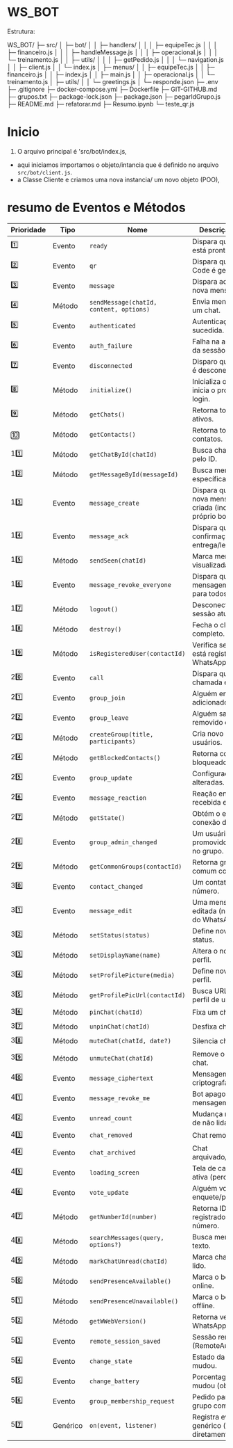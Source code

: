 # WS_BOT

Estrutura:

WS_BOT/
├─ src/
│  ├─ bot/
│  │  ├─ handlers/
│  │  │  ├─ equipeTec.js
│  │  │  ├─ financeiro.js
│  │  │  ├─ handleMessage.js
│  │  │  ├─ operacional.js
│  │  │  └─ treinamento.js
│  │  ├─ utils/
│  │  │  ├─ getPedido.js
│  │  │  └─ navigation.js
│  │  ├─ client.js
│  │  └─ index.js
│  ├─ menus/
│  │  ├─ equipeTec.js
│  │  ├─ financeiro.js
│  │  ├─ index.js
│  │  ├─ main.js
│  │  ├─ operacional.js
│  │  └─ treinamento.js
│  ├─ utils/
│  │  └─ greetings.js
│  └─ responde.json
├─ .env
├─ .gitignore
├─ docker-compose.yml
├─ Dockerfile
├─ GIT-GITHUB.md
├─ grupos.txt
├─ package-lock.json
├─ package.json
├─ pegarIdGrupo.js
├─ README.md
├─ refatorar.md
├─ Resumo.ipynb
└─ teste_qr.js

# Inicio

1. O arquivo principal é 'src/bot/index.js, 
- aqui iniciamos importamos o objeto/intancia que é definido no arquivo `src/bot/client.js`. 
- a Classe Cliente  e criamos uma nova instancia/ um novo objeto (POO), 












# resumo de Eventos e Métodos

| Prioridade | Tipo     | Nome                                     | Descrição resumida                                                                 |
|------------|----------|------------------------------------------|------------------------------------------------------------------------------------|
| 1️⃣         | Evento   | `ready`                                  | Dispara quando o bot está pronto.                                                 |
| 2️⃣         | Evento   | `qr`                                     | Dispara quando o QR Code é gerado.                                                |
| 3️⃣         | Evento   | `message`                                | Dispara ao receber uma nova mensagem.                                             |
| 4️⃣         | Método   | `sendMessage(chatId, content, options)`  | Envia mensagem para um chat.                                                      |
| 5️⃣         | Evento   | `authenticated`                          | Autenticação bem-sucedida.                                                        |
| 6️⃣         | Evento   | `auth_failure`                           | Falha na autenticação da sessão.                                                  |
| 7️⃣         | Evento   | `disconnected`                           | Disparo quando o cliente é desconectado.                                          |
| 8️⃣         | Método   | `initialize()`                           | Inicializa o cliente e inicia o processo de login.                                |
| 9️⃣         | Método   | `getChats()`                             | Retorna todos os chats ativos.                                                    |
| 🔟         | Método   | `getContacts()`                          | Retorna todos os contatos.                                                        |
| 11️⃣        | Método   | `getChatById(chatId)`                    | Busca chat específico pelo ID.                                                    |
| 12️⃣        | Método   | `getMessageById(messageId)`              | Busca mensagem específica pelo ID.                                                |
| 13️⃣        | Evento   | `message_create`                         | Dispara quando uma nova mensagem é criada (inclusive do próprio bot).             |
| 14️⃣        | Evento   | `message_ack`                            | Dispara quando há confirmação de entrega/leitura.                                 |
| 15️⃣        | Método   | `sendSeen(chatId)`                       | Marca mensagem como visualizada.                                                  |
| 16️⃣        | Evento   | `message_revoke_everyone`                | Dispara quando mensagem é apagada para todos.                                     |
| 17️⃣        | Método   | `logout()`                               | Desconecta e encerra a sessão atual.                                              |
| 18️⃣        | Método   | `destroy()`                              | Fecha o cliente por completo.                                                     |
| 19️⃣        | Método   | `isRegisteredUser(contactId)`           | Verifica se um número está registrado no WhatsApp.                                |
| 20️⃣        | Evento   | `call`                                   | Dispara quando uma chamada é recebida.                                            |
| 21️⃣        | Evento   | `group_join`                             | Alguém entrou ou foi adicionado em grupo.                                         |
| 22️⃣        | Evento   | `group_leave`                            | Alguém saiu ou foi removido de grupo.                                             |
| 23️⃣        | Método   | `createGroup(title, participants)`      | Cria novo grupo com usuários.                                                     |
| 24️⃣        | Método   | `getBlockedContacts()`                   | Retorna contatos bloqueados.                                                      |
| 25️⃣        | Evento   | `group_update`                           | Configurações de grupo alteradas.                                                 |
| 26️⃣        | Evento   | `message_reaction`                       | Reação enviada ou recebida em mensagem.                                           |
| 27️⃣        | Método   | `getState()`                             | Obtém o estado atual da conexão do cliente.                                       |
| 28️⃣        | Evento   | `group_admin_changed`                    | Um usuário foi promovido ou rebaixado no grupo.                                   |
| 29️⃣        | Método   | `getCommonGroups(contactId)`            | Retorna grupos em comum com um contato.                                           |
| 30️⃣        | Evento   | `contact_changed`                        | Um contato mudou de número.                                                       |
| 31️⃣        | Evento   | `message_edit`                           | Uma mensagem foi editada (novo recurso do WhatsApp).                              |
| 32️⃣        | Método   | `setStatus(status)`                      | Define nova frase de status.                                                      |
| 33️⃣        | Método   | `setDisplayName(name)`                   | Altera o nome exibido do perfil.                                                  |
| 34️⃣        | Método   | `setProfilePicture(media)`              | Define nova foto de perfil.                                                       |
| 35️⃣        | Método   | `getProfilePicUrl(contactId)`           | Busca URL da foto de perfil de um contato.                                        |
| 36️⃣        | Método   | `pinChat(chatId)`                        | Fixa um chat no topo.                                                             |
| 37️⃣        | Método   | `unpinChat(chatId)`                      | Desfixa chat do topo.                                                             |
| 38️⃣        | Método   | `muteChat(chatId, date?)`                | Silencia chat.                                                                    |
| 39️⃣        | Método   | `unmuteChat(chatId)`                     | Remove o silêncio de um chat.                                                     |
| 40️⃣        | Evento   | `message_ciphertext`                     | Mensagem criptografada recebida.                                                  |
| 41️⃣        | Evento   | `message_revoke_me`                      | Bot apagou sua própria mensagem.                                                  |
| 42️⃣        | Evento   | `unread_count`                           | Mudança na contagem de não lidas.                                                 |
| 43️⃣        | Evento   | `chat_removed`                           | Chat removido.                                                                    |
| 44️⃣        | Evento   | `chat_archived`                          | Chat arquivado/desarquivado.                                                      |
| 45️⃣        | Evento   | `loading_screen`                         | Tela de carregamento ativa (percentual).                                          |
| 46️⃣        | Evento   | `vote_update`                            | Alguém votou em enquete/poll.                                                     |
| 47️⃣        | Método   | `getNumberId(number)`                    | Retorna ID WhatsApp registrado de um número.                                      |
| 48️⃣        | Método   | `searchMessages(query, options?)`       | Busca mensagens por texto.                                                        |
| 49️⃣        | Método   | `markChatUnread(chatId)`                 | Marca chat como não lido.                                                         |
| 50️⃣        | Método   | `sendPresenceAvailable()`                | Marca o bot como online.                                                          |
| 51️⃣        | Método   | `sendPresenceUnavailable()`              | Marca o bot como offline.                                                         |
| 52️⃣        | Método   | `getWWebVersion()`                       | Retorna versão atual do WhatsApp Web.                                             |
| 53️⃣        | Evento   | `remote_session_saved`                   | Sessão remota salva (RemoteAuth).                                                 |
| 54️⃣        | Evento   | `change_state`                           | Estado da conexão mudou.                                                          |
| 55️⃣        | Evento   | `change_battery`                         | Porcentagem da bateria mudou (obsoleto).                                          |
| 56️⃣        | Evento   | `group_membership_request`               | Pedido para entrar em grupo com aprovação.                                       |
| 57️⃣        | Genérico | `on(event, listener)`                    | Registra evento genérico (pouco usado diretamente).                               |
